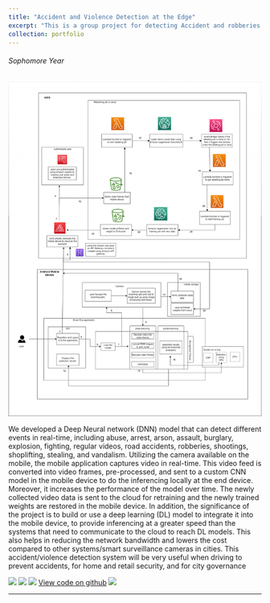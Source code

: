 ```yaml
---
title: "Accident and Violence Detection at the Edge"
excerpt: "This is a group project for detecting Accident and robberies at the edge using mobile application called Smart-Eye"
collection: portfolio
---
```


###### Sophomore Year
<img src='/images/Block.png'>

We developed a Deep Neural network (DNN) model that can detect different events in real-time, including abuse, arrest, arson, assault, burglary, explosion, fighting, regular videos, road accidents, robberies, shootings, shoplifting, stealing, and vandalism. Utilizing the camera available on the mobile, the mobile application captures video in real-time. This video feed is converted into video frames, pre-processed, and sent to a custom CNN model in the mobile device to do the inferencing locally at the end device. Moreover, it increases the performance of the model over time. The newly collected video data is sent to the cloud for retraining and the newly trained weights are restored in the mobile device. In addition, the significance of the project is to build or use a deep learning (DL) model to integrate it into the mobile device, to provide inferencing at a greater speed than the systems that need to communicate to the cloud to reach DL models. This also helps in reducing the network bandwidth and lowers the cost compared to other systems/smart surveillance cameras in cities. This accident/violence detection system will be very useful when driving to prevent accidents, for home and retail security, and for city governance

[![](https://img.shields.io/badge/Python-white?logo=Python)](#) [![](https://img.shields.io/badge/Jupyter-white?logo=Jupyter)](#) [![](https://img.shields.io/badge/Tensorflow-white?logo=Tensorflow)](#) [View code on github](https://github.com/Methmani-Jayagoda/Smart-Eye-Mobile-Application) [![](https://img.shields.io/badge/Github-black?logo=Github)](#)

--- 
